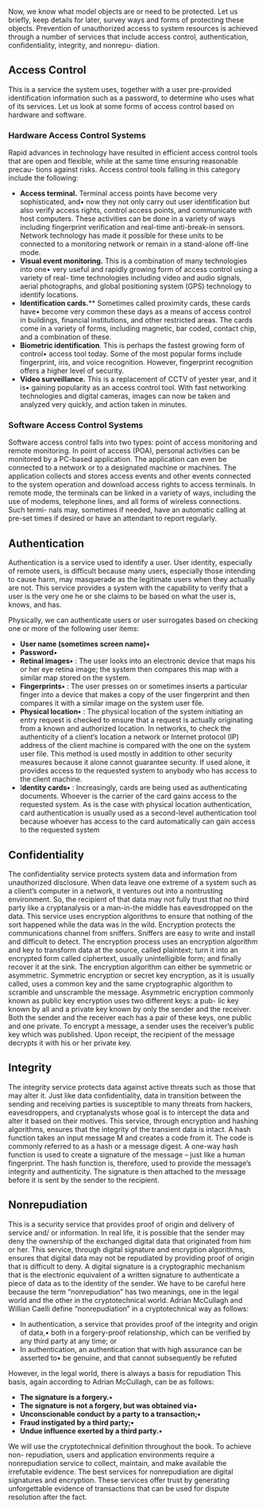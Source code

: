 Now, we know what model objects are or need to be protected. Let us briefly, keep details for later, survey ways and forms of protecting these objects. Prevention of unauthorized access to system resources is achieved through a number of services that include access control, authentication, confidentiality, integrity, and nonrepu- diation.

## Access Control

This is a service the system uses, together with a user pre-provided identification information such as a password, to determine who uses what of its services. Let us look at some forms of access control based on hardware and software.

### Hardware Access Control Systems

Rapid advances in technology have resulted in efficient access control tools that are open and flexible, while at the same time ensuring reasonable precau- tions against risks. Access control tools falling in this category include the following:

- **Access terminal.** Terminal access points have become very sophisticated, and• now they not only carry out user identification but also verify access rights, control access points, and communicate with host computers. These activities can be done in a variety of ways including fingerprint verification and real-time anti-break-in sensors. Network technology has made it possible for these units to be connected to a monitoring network or remain in a stand-alone off-line mode. 
- **Visual event monitoring.** This is a combination of many technologies into one• very useful and rapidly growing form of access control using a variety of real- time technologies including video and audio signals, aerial photographs, and global positioning system (GPS) technology to identify locations.
- **Identification cards.**** Sometimes called proximity cards, these cards have• become very common these days as a means of access control in buildings, financial institutions, and other restricted areas. The cards come in a variety of forms, including magnetic, bar coded, contact chip, and a combination of these. 
- **Biometric identification**. This is perhaps the fastest growing form of control• access tool today. Some of the most popular forms include fingerprint, iris, and voice recognition. However, fingerprint recognition offers a higher level of security. 
- **Video surveillance.** This is a replacement of CCTV of yester year, and it is• gaining popularity as an access control tool. With fast networking technologies and digital cameras, images can now be taken and analyzed very quickly, and action taken in minutes.

### Software Access Control Systems

Software access control falls into two types: point of access monitoring and remote monitoring. In point of access (POA), personal activities can be monitored by a PC-based application. The application can even be connected to a network or to a designated machine or machines. The application collects and stores access events and other events connected to the system operation and download access rights to access terminals. In remote mode, the terminals can be linked in a variety of ways, including the use of modems, telephone lines, and all forms of wireless connections. Such termi- nals may, sometimes if needed, have an automatic calling at pre-set times if desired or have an attendant to report regularly.

## Authentication

Authentication is a service used to identify a user. User identity, especially of remote users, is difficult because many users, especially those intending to cause harm, may masquerade as the legitimate users when they actually are not. This service provides a system with the capability to verify that a user is the very one he or she claims to be based on what the user is, knows, and has. 

Physically, we can authenticate users or user surrogates based on checking one or more of the following user items: 
- **User name (sometimes screen name)**• 
- **Password**• 
- **Retinal images•** : The user looks into an electronic device that maps his or her eye retina image; the system then compares this map with a similar map stored on the system. 
- **Fingerprints•** : The user presses on or sometimes inserts a particular finger into a device that makes a copy of the user fingerprint and then compares it with a similar image on the system user file. 
- **Physical location•** : The physical location of the system initiating an entry request is checked to ensure that a request is actually originating from a known and authorized location. In networks, to check the authenticity of a client’s location a network or Internet protocol (IP) address of the client machine is compared with the one on the system user file. This method is used mostly in addition to other security measures because it alone cannot guarantee security. If used alone, it provides access to the requested system to anybody who has access to the client machine. 
- I**dentity cards•** : Increasingly, cards are being used as authenticating documents. Whoever is the carrier of the card gains access to the requested system. As is the case with physical location authentication, card authentication is usually used as a second-level authentication tool because whoever has access to the card automatically can gain access to the requested system

## Confidentiality

The confidentiality service protects system data and information from unauthorized disclosure. When data leave one extreme of a system such as a client’s computer in a network, it ventures out into a nontrusting environment. So, the recipient of that data may not fully trust that no third party like a cryptanalysis or a man-in-the middle has eavesdropped on the data. This service uses encryption algorithms to ensure that nothing of the sort happened while the data was in the wild. Encryption protects the communications channel from sniffers. Sniffers are easy to write and install and difficult to detect. The encryption process uses an encryption algorithm and key to transform data at the source, called plaintext; turn it into an encrypted form called ciphertext, usually unintelligible form; and finally recover it at the sink. The encryption algorithm can either be symmetric or asymmetric. Symmetric encryption or secret key encryption, as it is usually called, uses a common key and the same cryptographic algorithm to scramble and unscramble the message. Asymmetric encryption commonly known as public key encryption uses two different keys: a pub- lic key known by all and a private key known by only the sender and the receiver. Both the sender and the receiver each has a pair of these keys, one public and one private. To encrypt a message, a sender uses the receiver’s public key which was published. Upon receipt, the recipient of the message decrypts it with his or her private key.

## Integrity

The integrity service protects data against active threats such as those that may alter it. Just like data confidentiality, data in transition between the sending and receiving parties is susceptible to many threats from hackers, eavesdroppers, and cryptanalysts whose goal is to intercept the data and alter it based on their motives. This service, through encryption and hashing algorithms, ensures that the integrity of the transient data is intact. A hash function takes an input message M and creates a code from it. The code is commonly referred to as a hash or a message digest. A one-way hash function is used to create a signature of the message – just like a human fingerprint. The hash function is, therefore, used to provide the message’s integrity and authenticity. The signature is then attached to the message before it is sent by the sender to the recipient.

## Nonrepudiation

This is a security service that provides proof of origin and delivery of service and/ or information. In real life, it is possible that the sender may deny the ownership of the exchanged digital data that originated from him or her. This service, through digital signature and encryption algorithms, ensures that digital data may not be repudiated by providing proof of origin that is difficult to deny. A digital signature is a cryptographic mechanism that is the electronic equivalent of a written signature to authenticate a piece of data as to the identity of the sender. We have to be careful here because the term “nonrepudiation” has two meanings, one in the legal world and the other in the cryptotechnical world. Adrian McCullagh and Willian Caelli define “nonrepudiation” in a cryptotechnical way as follows:

- In authentication, a service that provides proof of the integrity and origin of data,• both in a forgery-proof relationship, which can be verified by any third party at any time; or
- In authentication, an authentication that with high assurance can be asserted to• be genuine, and that cannot subsequently be refuted

However, in the legal world, there is always a basis for repudiation This basis, again according to Adrian McCullagh, can be as follows:

- **The signature is a forgery.•** 
- **The signature is not a forgery, but was obtained via**• 
- **Unconscionable conduct by a party to a transaction;•**
- **Fraud instigated by a third party;•** 
- **Undue influence exerted by a third party.•**

We will use the cryptotechnical definition throughout the book. To achieve non- repudiation, users and application environments require a nonrepudiation service to collect, maintain, and make available the irrefutable evidence. The best services for nonrepudiation are digital signatures and encryption. These services offer trust by generating unforgettable evidence of transactions that can be used for dispute resolution after the fact.
